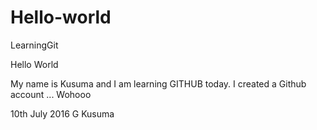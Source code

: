 # Hello-world
LearningGit

Hello World

My name is Kusuma and I am learning GITHUB today.
I created a Github account ... Wohooo

10th July 2016
G Kusuma

